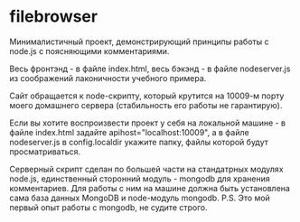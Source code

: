 # filebrowser
Минималистичный проект, демонстрирующий принципы работы с node.js с поясняющими комментариями.

Весь фронтэнд - в файле index.html, весь бэкэнд - в файле nodeserver.js из соображений лаконичности учебного примера.

Сайт обращается к node-скрипту, который крутится на 10009-м порту моего домашнего сервера (стабильность его работы не гарантирую).

Если вы хотите воспроизвести проект у себя на локальной машине - в файле index.html задайте apihost="localhost:10009", а в файле nodeserver.js в config.localdir укажите папку, файлы которой будут просматриваться.

Серверный скрипт сделан по большей части на стандатрных модулях node.js, единственный сторонний модуль - mongodb для хранения комментариев. Для работы с ним на машине должна быть установлена сама база данных MongoDB и node-модуль mongodb.
P.S. Это мой первый опыт работы с mongodb, не судите строго.
